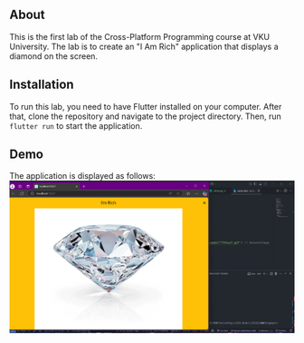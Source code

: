 ## About

This is the first lab of the Cross-Platform Programming course at VKU University. The lab is to create an "I Am Rich" application that displays a diamond on the screen.

## Installation

To run this lab, you need to have Flutter installed on your computer. After that, clone the repository and navigate to the project directory. Then, run `flutter run` to start the application.

## Demo

The application is displayed as follows:
![Lab 1](/demo/lab1.png)
